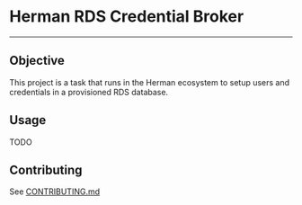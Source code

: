 # Herman RDS Credential Broker
---
## Objective
This project is a task that runs in the Herman ecosystem to setup users and credentials in a provisioned RDS database.

## Usage
TODO

## Contributing
See [CONTRIBUTING.md](https://github.com/libertymutual/herman-rds-credential-broker/blob/master/CONTRIBUTING.md)
